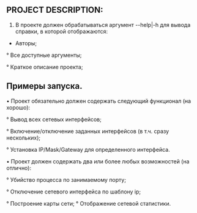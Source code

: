 PROJECT DESCRIPTION:  
---
1. В проекте должен обрабатываться аргумент --help|-h для вывода справки, в которой отображаются:
  
  * Авторы;
  
  ° Все доступные аргументы;  
  
  ° Краткое описание проекта;  
  
  Примеры запуска.  
  ---
  • Проект обязательно должен содержать следующий функционал (на хорошо): 
  
  ° Вывод всех сетевых интерфейсов; 
  
  ° Включение/отключение заданных интерфейсов (в т.ч. сразу нескольких); 
  
  ° Установка IP/Mask/Gateway для определенного интерфейса. 
  
  
  
  • Проект должен содержать два или более любых возможностей (на отлично): 
  
  ° Убийство процесса по занимаемому порту; 
  
  ° Отключение сетевого интерфейса по шаблону ip; 
  
  ° Построение карты сети; ° Отображение сетевой статистики.

